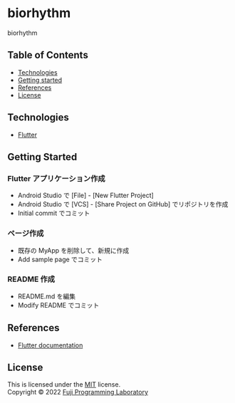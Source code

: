 # biorhythm

biorhythm

## Table of Contents

* [Technologies](#technologies)
* [Getting started](#getting-started)
* [References](#references)
* [License](#license)

## Technologies

* [Flutter][flutter]

## Getting Started

### Flutter アプリケーション作成

- Android Studio で [File] - [New Flutter Project]
- Android Studio で [VCS] - [Share Project on GitHub] でリポジトリを作成
- Initial commit でコミット

### ページ作成

- 既存の MyApp を削除して、新規に作成
- Add sample page でコミット

### README 作成

- README.md を編集
- Modify README でコミット

## References

* [Flutter documentation](https://flutter.dev/docs)

## License

This is licensed under the [MIT](https://choosealicense.com/licenses/mit/) license.  
Copyright &copy; 2022 [Fuji Programming Laboratory](https://fuji-labo.com/)



[flutter]: https://flutter.dev